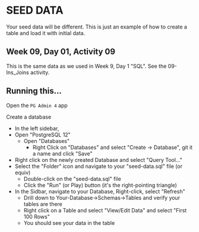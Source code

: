 # SEED DATA

Your seed data will be different. This is just an example of how to create a table and load it with initial data.

## Week 09, Day 01, Activity 09

This is the same data as we used in Week 9, Day 1 "SQL". See the 09-Ins_Joins activity.

## Running this...

Open the `PG Admin 4` app

Create a database
* In the left sidebar, 
* Open "PostgreSQL 12"
  * Open "Databases"
    * Right Click on "Databases"  and select "Create -> Database", git it a name and click "Save"
* Right click on the newly created Database and select "Query Tool..."
* Select the "Folder" icon and navigate to your "seed-data.sql" file (or equiv)
  * Double-click on the "seed-data.sql" file
  * Click the "Run" (or Play) button (it's the right-pointing triangle)
* In the Sidbar, navigate to your Database, Right-click, select "Refresh"
  * Drill down to Your-Database->Schemas->Tables and verify your tables are there
  * Right click on a Table and select "View/Edit Data" and select "First 100 Rows"
  * You should see your data in the table

